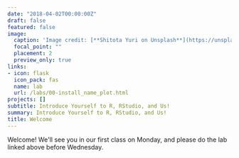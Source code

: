 ```yaml
---
date: "2018-04-02T00:00:00Z"
draft: false
featured: false
image:
  caption: 'Image credit: [**Shitota Yuri on Unsplash**](https://unsplash.com/photos/p0hDztR46cw)'
  focal_point: ""
  placement: 2
  preview_only: true
links:
- icon: flask
  icon_pack: fas
  name: lab
  url: /labs/00-install_name_plot.html
projects: []
subtitle: Introduce Yourself to R, RStudio, and Us!
summary: Introduce Yourself to R, RStudio, and Us!
title: Welcome
---
```


Welcome! We'll see you in our first class on Monday, and please do the lab linked above before Wednesday.
